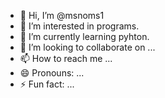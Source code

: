 - 👋 Hi, I’m @msnoms1
- 👀 I’m interested in programs.
- 🌱 I’m currently learning pyhton.
- 💞️ I’m looking to collaborate on ...
- 📫 How to reach me ...
- 😄 Pronouns: ...
- ⚡ Fun fact: ...

<!---
msnoms1/msnoms1 is a ✨ special ✨ repository because its `README.md` (this file) appears on your GitHub profile.
You can click the Preview link to take a look at your changes.
--->
